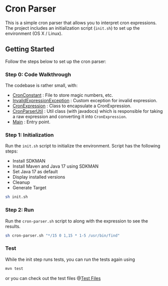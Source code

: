 # Cron Parser

This is a simple cron parser that allows you to interpret cron expressions. The
project includes an initialization script (`init.sh`) to set up the environment (OS X / Linux).

## Getting Started

Follow the steps below to set up the cron parser:

### Step 0: Code Walkthrough

The codebase is rather small, with:

- [CronConstant](src/main/java/me/jysh/constant/CronConstants.java) : File to store magic numbers,
  etc.
- [InvalidExpressionException](src/main/java/me/jysh/exception/InvalidExpressionException.java) :
  Custom exception for invalid expression.
- [CronExpression](src/main/java/me/jysh/models/CronExpression.java) : Class to encapsulate a
  CronExpression.
- [CronParserUtil](src/main/java/me/jysh/utils/CronParserUtil.java) : Util class (with javadocs)
  which is responsible
  for taking a raw expression and converting it into `CronExpression`.
- [Main](src/main/java/me/jysh/Main.java) : Entry point.

### Step 1: Initialization

Run the `init.sh` script to initialize the environment. Script has the following steps:

- Install SDKMAN
- Install Maven and Java 17 using SDKMAN
- Set Java 17 as default
- Display installed versions
- Cleanup
- Generate Target

```bash
sh init.sh
```

### Step 2: Run

Run the `cron-parser.sh` script to along with the expression to see the results.

```bash
sh cron-parser.sh "*/15 0 1,15 * 1-5 /usr/bin/find"
```

### Test

While the init step runs tests, you can run the tests again using

```bash
mvn test
```

or you can check out the test files @[Test Files](src/test/java)


